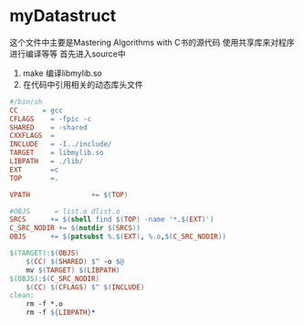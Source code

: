 # myDatastruct
这个文件中主要是Mastering Algorithms with C书的源代码 
使用共享库来对程序进行编译等等 
首先进入source中 
1. make
    编译libmylib.so
2. 在代码中引用相关的动态库头文件

```makefile
#/bin/sh
CC  	= gcc
CFLAGS    = -fpic -c
SHARED    = -shared
CXXFLAGS  = 
INCLUDE   = -I../include/
TARGET    = libmylib.so
LIBPATH   = ./lib/
EXT 	  =c
TOP       =.

VPATH				+= $(TOP)

#OBJS      = list.o dlist.o
SRCS      += $(shell find $(TOP) -name '*.$(EXT)')
C_SRC_NODIR	+= $(notdir $(SRCS))
OBJS	  += $(patsubst %.$(EXT), %.o,$(C_SRC_NODIR))

$(TARGET):$(OBJS)
	$(CC) $(SHARED) $^ -o $@
	mv $(TARGET) $(LIBPATH)
$(OBJS):$(C_SRC_NODIR)
	$(CC) $(CFLAGS) $^ $(INCLUDE)
clean:
	rm -f *.o
	rm -f ${LIBPATH}*
```